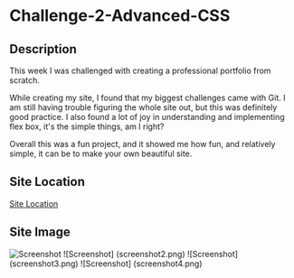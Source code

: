 # Challenge-2-Advanced-CSS

## Description 

This week I was challenged with creating a professional portfolio from scratch.

While creating my site, I found that my biggest challenges came with Git. I am still having trouble figuring the whole site out, but this was definitely good practice. I also found a lot of joy in understanding and implementing flex box, it's the simple things, am I right?

Overall this was a fun project, and it showed me how fun, and relatively simple, it can be to make your own beautiful site. 

## Site Location

[Site Location]()

## Site Image
![Screenshot](screenshot1.png)
![Screenshot] (screenshot2.png)
![Screenshot] (screenshot3.png)
![Screenshot] (screenshot4.png)